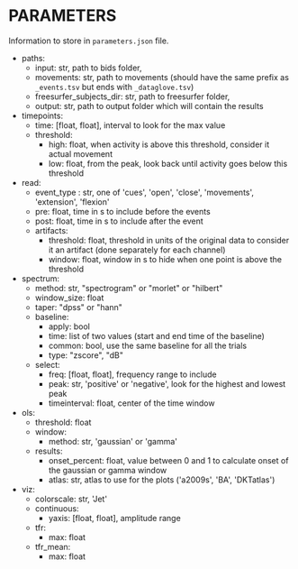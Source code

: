 # PARAMETERS
Information to store in `parameters.json` file.


  - paths:
    - input: str, path to bids folder,
    - movements: str, path to movements (should have the same prefix as `_events.tsv` but ends with `_dataglove.tsv`)
    - freesurfer_subjects_dir: str, path to freesurfer folder,
    - output: str, path to output folder which will contain the results
  - timepoints:
    - time: [float, float], interval to look for the max value
    - threshold:
      - high: float, when activity is above this threshold, consider it actual movement
      - low: float, from the peak, look back until activity goes below this threshold
  - read:
    - event_type : str, one of 'cues', 'open', 'close', 'movements', 'extension', 'flexion'
    - pre: float, time in s to include before the events
    - post: float, time in s to include after the event
    - artifacts:
        - threshold: float, threshold in units of the original data to consider it an artifact (done separately for each channel)
        - window: float, window in s to hide when one point is above the threshold
  - spectrum:
    - method: str, "spectrogram" or "morlet" or "hilbert"
    - window_size: float
    - taper: "dpss" or "hann"
    - baseline:
      - apply: bool
      - time: list of two values (start and end time of the baseline)
      - common: bool, use the same baseline for all the trials
      - type: "zscore", "dB"
    - select:
      - freq: [float, float], frequency range to include
      - peak: str, 'positive' or 'negative', look for the highest and lowest peak
      - timeinterval: float, center of the time window
  - ols:
    - threshold: float
    - window:
      - method: str, 'gaussian' or 'gamma'
    - results:
      - onset_percent: float, value between 0 and 1 to calculate onset of the gaussian or gamma window
      - atlas: str, atlas to use for the plots ('a2009s', 'BA', 'DKTatlas')
  - viz:
    - colorscale: str, 'Jet'
    - continuous:
      - yaxis: [float, float], amplitude range
    - tfr:
      - max: float
    - tfr_mean:
      - max: float
